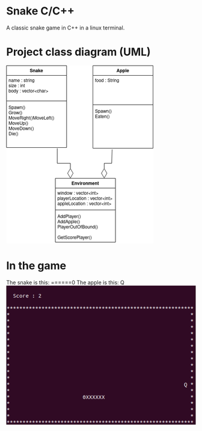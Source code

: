 # Snake C/C++
A classic snake game in C++ in a linux terminal.

# Project class diagram (UML)
![alt text](https://github.com/greg-lee-surf/Snake/blob/main/ClassDiagram.png)

# In the game
The snake is this: ======0
The apple is this: Q
![alt text](https://github.com/greg-lee-surf/Snake/blob/main/Snake.png)
